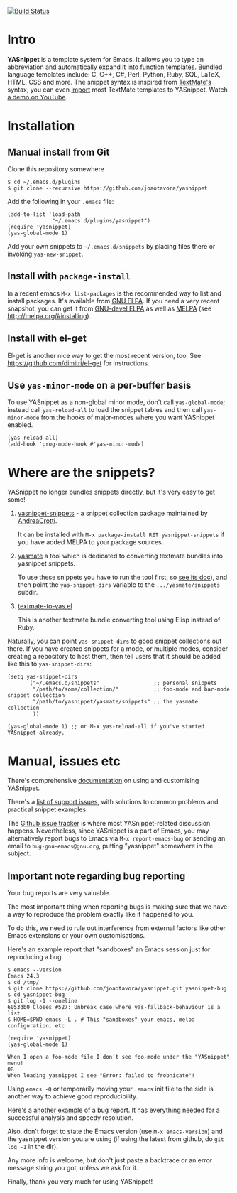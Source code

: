 [![Build Status](https://travis-ci.org/joaotavora/yasnippet.png)](https://travis-ci.org/joaotavora/yasnippet)

# Intro

**YASnippet** is a template system for Emacs. It allows you to
type an abbreviation and automatically expand it into function
templates. Bundled language templates include: C, C++, C#, Perl,
Python, Ruby, SQL, LaTeX, HTML, CSS and more. The snippet syntax
is inspired from [TextMate's][textmate-snippets] syntax, you can
even [import](#import) most TextMate templates to
YASnippet. Watch [a demo on YouTube][youtube-demo].

[textmate-snippets]: http://manual.macromates.com/en/snippets
[youtube-demo]: http://www.youtube.com/watch?v=ZCGmZK4V7Sg

# Installation

## Manual install from Git

Clone this repository somewhere

    $ cd ~/.emacs.d/plugins
    $ git clone --recursive https://github.com/joaotavora/yasnippet

Add the following in your `.emacs` file:

    (add-to-list 'load-path
                  "~/.emacs.d/plugins/yasnippet")
    (require 'yasnippet)
    (yas-global-mode 1)

Add your own snippets to `~/.emacs.d/snippets` by placing files there or invoking `yas-new-snippet`.

## Install with `package-install`

In a recent emacs `M-x list-packages` is the recommended way to list
and install packages.
It's available from [GNU ELPA][gnuelpa].
If you need a very recent snapshot, you can get it from
[GNU-devel ELPA][gnudevel] as well as [MELPA][melpa]
(see http://melpa.org/#installing).

## Install with el-get

El-get is another nice way to get the most recent version, too. See
https://github.com/dimitri/el-get for instructions.

## Use `yas-minor-mode` on a per-buffer basis

To use YASnippet as a non-global minor mode, don't call
`yas-global-mode`; instead call `yas-reload-all` to load the snippet
tables and then call `yas-minor-mode` from the hooks of major-modes
where you want YASnippet enabled.

    (yas-reload-all)
    (add-hook 'prog-mode-hook #'yas-minor-mode)

# Where are the snippets?

<a name="import"></a>

YASnippet no longer bundles snippets directly, but it's very easy to
get some!

1. [yasnippet-snippets] - a snippet collection package maintained by
    [AndreaCrotti](https://github.com/AndreaCrotti).

    It can be installed with `M-x package-install RET
    yasnippet-snippets` if you have added MELPA to your package
    sources.

2. [yasmate] a tool which is dedicated to converting textmate bundles
    into yasnippet snippets.

    To use these snippets you have to run the tool first, so
    [see its doc][yasmate]), and then point the `yas-snippet-dirs`
    variable to the `.../yasmate/snippets` subdir.
3.  [textmate-to-yas.el]

    This is another textmate bundle converting tool using Elisp
    instead of Ruby.

Naturally, you can point `yas-snippet-dirs` to good snippet collections out
there. If you have created snippets for a mode, or multiple modes,
consider creating a repository to host them, then tell users that it
should be added like this to `yas-snippet-dirs`:

    (setq yas-snippet-dirs
          '("~/.emacs.d/snippets"                 ;; personal snippets
            "/path/to/some/collection/"           ;; foo-mode and bar-mode snippet collection
            "/path/to/yasnippet/yasmate/snippets" ;; the yasmate collection
            ))

    (yas-global-mode 1) ;; or M-x yas-reload-all if you've started YASnippet already.

# Manual, issues etc

There's comprehensive [documentation][docs] on using and customising
YASnippet.

There's a [list of support issues][support-issues], with solutions to
common problems and practical snippet examples.

The [Github issue tracker][issues] is where most YASnippet-related
discussion happens.  Nevertheless, since YASnippet is a part of Emacs,
you may alternatively report bugs to Emacs via `M-x report-emacs-bug` or
sending an email to `bug-gnu-emacs@gnu.org`, putting "yasnippet"
somewhere in the subject.

## Important note regarding bug reporting

Your bug reports are very valuable.

The most important thing when reporting bugs is making sure that we have
a way to reproduce the problem exactly like it happened to you.

To do this, we need to rule out interference from external factors
like other Emacs extensions or your own customisations.

Here's an example report that "sandboxes" an Emacs session just for
reproducing a bug.

```
$ emacs --version
Emacs 24.3
$ cd /tmp/
$ git clone https://github.com/joaotavora/yasnippet.git yasnippet-bug
$ cd yasnippet-bug
$ git log -1 --oneline
6053db0 Closes #527: Unbreak case where yas-fallback-behaviour is a list
$ HOME=$PWD emacs -L . # This "sandboxes" your emacs, melpa configuration, etc

(require 'yasnippet)
(yas-global-mode 1)

When I open a foo-mode file I don't see foo-mode under the "YASnippet" menu!
OR
When loading yasnippet I see "Error: failed to frobnicate"!
```

Using `emacs -Q` or temporarily moving your `.emacs` init file to the side
is another way to achieve good reproducibility.

Here's a
[another example](https://github.com/joaotavora/yasnippet/issues/318)
of a bug report. It has everything needed for a successful analysis
and speedy resolution.

Also, don't forget to state the Emacs version (use `M-x emacs-version`) and
the yasnippet version you are using (if using the latest from github,
do `git log -1` in the dir).

Any more info is welcome, but don't just paste a backtrace or an error
message string you got, unless we ask for it.

Finally, thank you very much for using YASnippet!

[docs]: http://joaotavora.github.io/yasnippet/
[issues]: https://github.com/joaotavora/yasnippet/issues
[support-issues]: https://github.com/joaotavora/yasnippet/issues?q=label%3Asupport
[googlecode tracker]: http://code.google.com/p/yasnippet/issues/list
[forum]: http://groups.google.com/group/smart-snippet
[melpa]: http://melpa.milkbox.net/
[gnuelpa]: http://elpa.gnu.org/packages/yasnippet.html
[gnudevel]: http://elpa.gnu.org/devel/yasnippet.html
[yasmate]: http://github.com/joaotavora/yasmate
[textmate-to-yas.el]: https://github.com/mattfidler/textmate-to-yas.el
[yasnippet-snippets]: http://github.com/AndreaCrotti/yasnippet-snippets
